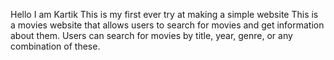 Hello I am Kartik
This is my first ever try at making a simple website
This is a movies website that allows users to search for movies and get information about them.
Users can search for movies by title, year, genre, or any combination of these.
